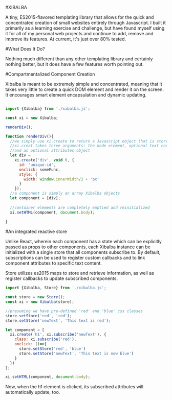 #XIBALBA

A tiny, ES2015-flavored templating library that allows for the quick and concentrated creation of small websites entirely through Javascript. I built it primarily as a learning exercise and challenge, but have found myself using it for all of my personal web projects and continue to add, remove and improve its features. At current, it's just over 80% tested.

#What Does It Do?

Nothing much different than any other templating library and certainly nothing better, but it does have a few features worth pointing out. 

#Compartmentalized Component Creation

Xibalba is meant to be extremely simple and concentrated, meaning that it takes very little to create a quick DOM element and render it on the screen. It encourages smart element encapsulation and dynamic updating.

```javascript 

import {Xibalba} from './xibalba.js';

const xi = new Xibalba; 

renderDiv();

function renderDiv(){
  //we simply use xi.create to return a Javascript object that is stored in div
  //xi.creat takes three arguments: the node element, optional text content, 
  //and an optional attributes object
  let div = 
    xi.create('div', void 0, {
      id: 'unique-id',
      onclick: someFunc,
      style: {
        width: window.innerWidth/2 + 'px'
      }
    });
  //a component is simply an array Xibalba objects 
  let component = [div];
  
  //container elements are completely emptied and reinitialized
  xi.setHTML(component, document.body);
  
}

```

#An integrated reactive store

Unlike React, wherein each component has a state which can be explicitly passed as props to other components, each Xibalba instance can be initialized with a single store that all components subscribe to. By default, subscriptions can be used to register custom callbacks and to link component attributes to specific text content. 

Store utilizes es2015 maps to store and retrieve information, as well as register callbacks to update subscribed components. 

```javascript 
import {Xibalba, Store} from './xibalba.js';

const store = new Store();
const xi = new Xibalba(store);

//presuming we have pre-defined 'red' and 'blue' css classes
store.setStore('red', 'red');
store.setStore('newText', 'This text is red');

let component = [
  xi.create('h1', xi.subscribe('newText'), {
    class: xi.subscribe('red'),
    onclick: ()=>{
      store.setStore('red', 'blue')
      store.setStore('newText', 'This text is now blue')
    }
  })
];

xi.setHTML(component, document.body);

```
Now, when the h1 element is clicked, its subscribed attributes will automatically update, too. 


